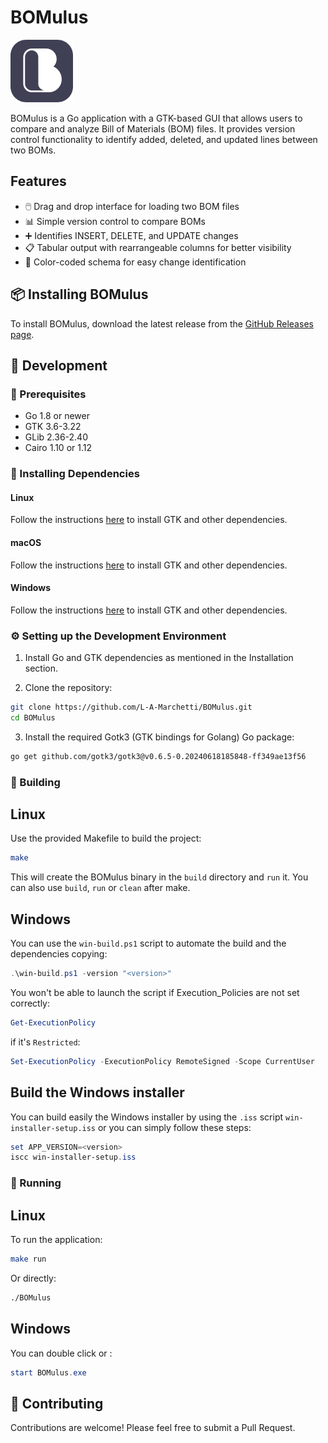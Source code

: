 # BOMulus

![BOMulus](https://github.com/L-A-Marchetti/BOMulus/blob/95c7d5c4541d3207057e962b0ebcc7c5b016dbb6/assets/logo.png)

BOMulus is a Go application with a GTK-based GUI that allows users to compare and analyze Bill of Materials (BOM) files. It provides version control functionality to identify added, deleted, and updated lines between two BOMs.

## Features

- 🖱️ Drag and drop interface for loading two BOM files
- 📊 Simple version control to compare BOMs
- ➕ Identifies INSERT, DELETE, and UPDATE changes
- 📋 Tabular output with rearrangeable columns for better visibility 
- 🎨 Color-coded schema for easy change identification

## 📦 Installing BOMulus

To install BOMulus, download the latest release from the [GitHub Releases page](https://github.com/L-A-Marchetti/BOMulus/releases).

## 🔧 Development

### 📖 Prerequisites

- Go 1.8 or newer
- GTK 3.6-3.22
- GLib 2.36-2.40
- Cairo 1.10 or 1.12

### 🔌 Installing Dependencies

#### Linux
Follow the instructions [here](https://github.com/gotk3/gotk3/wiki/Installing-on-Linux) to install GTK and other dependencies.

#### macOS
Follow the instructions [here](https://github.com/gotk3/gotk3/wiki/Installing-on-macOS) to install GTK and other dependencies.

#### Windows
Follow the instructions [here](https://github.com/gotk3/gotk3/wiki/Installing-on-Windows) to install GTK and other dependencies.

### ⚙️ Setting up the Development Environment

1. Install Go and GTK dependencies as mentioned in the Installation section.

2. Clone the repository:

```bash
git clone https://github.com/L-A-Marchetti/BOMulus.git
cd BOMulus
```

3. Install the required Gotk3 (GTK bindings for Golang) Go package:

```bash
go get github.com/gotk3/gotk3@v0.6.5-0.20240618185848-ff349ae13f56
```

### 🔨 Building

## Linux

Use the provided Makefile to build the project:

```bash
make
```

This will create the BOMulus binary in the `build` directory and `run` it.
You can also use `build`, `run` or `clean` after make.

## Windows

You can use the `win-build.ps1` script to automate the build and the dependencies copying:

```powershell
.\win-build.ps1 -version "<version>"
```

You won't be able to launch the script if Execution_Policies are not set correctly:

```powershell
Get-ExecutionPolicy
```

if it's `Restricted`:

```powershell
Set-ExecutionPolicy -ExecutionPolicy RemoteSigned -Scope CurrentUser
```

## Build the Windows installer

You can build easily the Windows installer by using the `.iss` script `win-installer-setup.iss` or you can simply follow these steps:

```powershell
set APP_VERSION=<version>
iscc win-installer-setup.iss
```

### 🚀 Running

## Linux

To run the application:

```bash
make run
```

Or directly:

```bash
./BOMulus
```

## Windows

You can double click or :

```powershell
start BOMulus.exe
```

## 🌸 Contributing

Contributions are welcome! Please feel free to submit a Pull Request.

#
